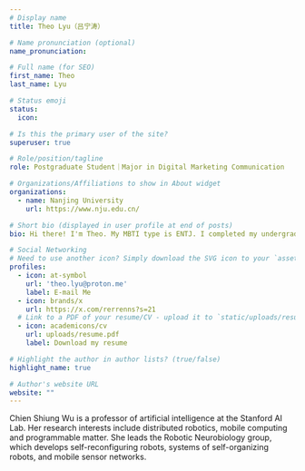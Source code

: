 ```yaml
---
# Display name
title: Theo Lyu（吕宁涛）

# Name pronunciation (optional)
name_pronunciation: 

# Full name (for SEO)
first_name: Theo
last_name: Lyu

# Status emoji
status:
  icon: 

# Is this the primary user of the site?
superuser: true

# Role/position/tagline
role: Postgraduate Student｜Major in Digital Marketing Communication

# Organizations/Affiliations to show in About widget
organizations:
  - name: Nanjing University
    url: https://www.nju.edu.cn/

# Short bio (displayed in user profile at end of posts)
bio: Hi there! I'm Theo. My MBTI type is ENTJ. I completed my undergraduate studies in Advertising at the Communication University of China. I've previously worked in an advertising agency (Publicis Groupe) and an AI company (Minimax). I have a deep interest in psychology, philosophy, and sociology. In my daily life, I enjoy hiking, reading, and writing. I'm also passionate about personal management and reflective journaling. I believe that humans have boundless potential and are capable of continuous breakthroughs—possibilities are always limitless.

# Social Networking
# Need to use another icon? Simply download the SVG icon to your `assets/media/icons/` folder.
profiles:
  - icon: at-symbol
    url: 'theo.lyu@proton.me'
    label: E-mail Me
  - icon: brands/x
    url: https://x.com/rerrenns?s=21
  # Link to a PDF of your resume/CV - upload it to `static/uploads/resume.pdf`
  - icon: academicons/cv
    url: uploads/resume.pdf
    label: Download my resume

# Highlight the author in author lists? (true/false)
highlight_name: true

# Author's website URL
website: ""
---
```


Chien Shiung Wu is a professor of artificial intelligence at the Stanford AI Lab. Her research interests include
distributed robotics, mobile computing and programmable matter. She leads the Robotic Neurobiology group, which develops
self-reconfiguring robots, systems of self-organizing robots, and mobile sensor networks.
